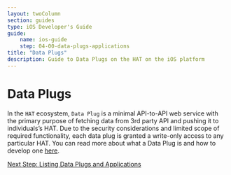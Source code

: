 ```yaml
---
layout: twoColumn
section: guides
type: iOS Developer's Guide
guide: 
    name: ios-guide
    step: 04-00-data-plugs-applications
title: "Data Plugs"
description: Guide to Data Plugs on the HAT on the iOS platform
---
```


# Data Plugs

In the `HAT` ecosystem, `Data Plug` is a minimal API-to-API web service with the primary purpose of fetching data from 3rd party API and pushing it to individuals’s HAT. Due to the security considerations and limited scope of required functionality, each data plug is granted a write-only access to any particular HAT. You can read more about what a Data Plug is and how to develop one [here](https://developers.hubofallthings.com/guides/building-data-plug/).

<nav class="pager-nav">
<a href="" style="display:none;"></a>
<a href="04-01-fetch-existing-data-plugs-applications.html">Next Step: Listing Data Plugs and Applications</a>
</nav>